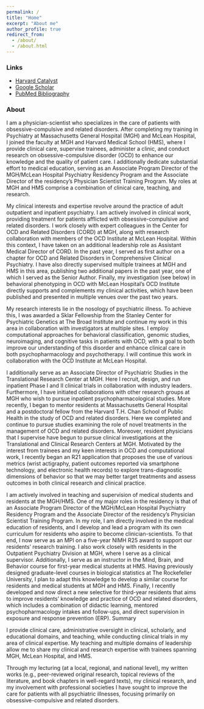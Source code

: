 ```yaml
---
permalink: /
title: "Home"
excerpt: "About me"
author_profile: true
redirect_from: 
  - /about/
  - /about.html
---
```

### Links
* [Harvard Catalyst](https://connects.catalyst.harvard.edu/Profiles/display/Person/172724)
* [Google Scholar](https://scholar.google.com/citations?user=kzekVSgAAAAJ&hl=en)
* [PubMed Bibliography](https://www.ncbi.nlm.nih.gov/myncbi/joshua.salvi.1/bibliography/public/)

### About
I am a physician-scientist who specializes in the care of patients with obsessive-compulsive and related disorders. After completing my training in Psychiatry at Massachusetts General Hospital (MGH) and McLean Hospital, I joined the faculty at MGH and Harvard Medical School (HMS), where I provide clinical care, supervise trainees, administer a clinic, and conduct research on obsessive-compulsive disorder (OCD) to enhance our knowledge and the quality of patient care. I additionally dedicate substantial effort to medical education, serving as an Associate Program Director of the MGH/McLean Hospital Psychiatry Residency Program and the Associate Director of the residency’s Physician Scientist Training Program. My roles at MGH and HMS comprise a combination of clinical care, teaching, and research. 

My clinical interests and expertise revolve around the practice of adult outpatient and inpatient psychiatry. I am actively involved in clinical work, providing treatment for patients afflicted with obsessive-compulsive and related disorders. I work closely with expert colleagues in the Center for OCD and Related Disorders (CORD) at MGH, along with research collaboration with members of the OCD Institute at McLean Hospital. Within this context, I have taken on an additional leadership role as Assistant Medical Director of CORD.  In the past year, I served as first author on a chapter for OCD and Related Disorders in Comprehensive Clinical Psychiatry. I have also directly supervised multiple trainees at MGH and HMS in this area, publishing two additional papers in the past year, one of which I served as the Senior Author. Finally, my investigation (see below) in behavioral phenotyping in OCD with McLean Hospital’s OCD Institute directly supports and complements my clinical activities, which have been published and presented in multiple venues over the past two years.

My research interests lie in the nosology of psychiatric illness. To achieve this, I was awarded a Sklar Fellowship from the Stanley Center for Psychiatric Genetics at The Broad Institute and continue my work in this area in collaboration with investigators at multiple sites. I employ computational approaches for behavioral classification, genomic studies, neuroimaging, and cognitive tasks in patients with OCD, with a goal to both improve our understanding of this disorder and enhance clinical care in both psychopharmacology and psychotherapy. I will continue this work in collaboration with the OCD Institute at McLean Hospital.

I additionally serve as an Associate Director of Psychiatric Studies in the Translational Research Center at MGH. Here I recruit, design, and run inpatient Phase I and II clinical trials in collaboration with industry leaders. Furthermore, I have initiated collaborations with other research groups at MGH who wish to pursue inpatient psychopharmacological studies.
More recently, I began to mentor residents at Massachusetts General Hospital and a postdoctoral fellow from the Harvard T.H. Chan School of Public Health in the study of OCD and related disorders. Here we completed and continue to pursue studies examining the role of novel treatments in the management of OCD and related disorders. Moreover, resident physicians that I supervise have begun to pursue clinical investigations at the Translational and Clinical Research Centers at MGH. Motivated by the interest from trainees and my keen interests in OCD and computational work, I recently began an R21 application that proposes the use of various metrics (wrist actigraphy, patient outcomes reported via smartphone technology, and electronic health records) to explore trans-diagnostic dimensions of behavior so that we may better target treatments and assess outcomes in both clinical research and clinical practice.

I am actively involved in teaching and supervision of medical students and residents at the MGH/HMS. One of my major roles in the residency is that of an Associate Program Director of the MGH/McLean Hospital Psychiatry Residency Program and the Associate Director of the residency’s Physician Scientist Training Program. In my role, I am directly involved in the medical education of residents, and I develop and lead a program with its own curriculum for residents who aspire to become clinician-scientists. To that end, I now serve as an MPI on a five-year NIMH R25 award to support our residents’ research training. I also work closely with residents in the Outpatient Psychiatry Division at MGH, where I serve as a clinical supervisor. Additionally, I serve as an instructor in the Mind, Brain, and Behavior course for first-year medical students at HMS. Having previously designed graduate-level courses in biological statistics at The Rockefeller University, I plan to adapt this knowledge to develop a similar course for residents and medical students at MGH and HMS. Finally, I recently developed and now direct a new selective for third-year residents that aims to improve residents’ knowledge and practice of OCD and related disorders, which includes a combination of didactic learning, mentored psychopharmacology intakes and follow-ups, and direct supervision in exposure and response prevention (ERP).
Summary

I provide clinical care, administrative oversight in clinical, scholarly, and educational domains, and teaching, while conducting clinical trials in my area of clinical expertise. My teaching and multiple domains of leadership allow me to share my clinical and research expertise with trainees spanning MGH, McLean Hospital, and HMS.

Through my lecturing (at a local, regional, and national level), my written works (e.g., peer-reviewed original research, topical reviews of the literature, and book chapters in well-regard texts), my clinical research, and my involvement with professional societies I have sought to improve the care for patients with all psychiatric illnesses, focusing primarily on obsessive-compulsive and related disorders. 
